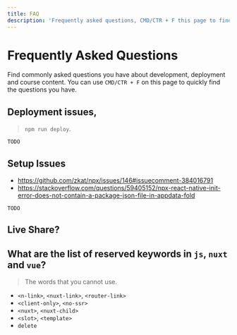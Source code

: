 ```yaml
---
title: FAQ
description: 'Frequently asked questions, CMD/CTR + F this page to find answer to common problems.'
---
```


# Frequently Asked Questions

Find commonly asked questions you have about development, deployment and course content.
You can use `CMD/CTR + F` on this page to quickly find the questions you have. 


## Deployment issues, 
> `npm run deploy`.

`TODO` 

## Setup Issues

- https://github.com/zkat/npx/issues/146#issuecomment-384016791
- https://stackoverflow.com/questions/59405152/npx-react-native-init-error-does-not-contain-a-package-json-file-in-appdata-fold

`TODO`


## Live Share?

## What are the list of reserved keywords in `js`, `nuxt` and `vue`?

> The words that you cannot use.

- `<n-link>`, `<nuxt-link>`, `<router-link>`
- `<client-only>`, `<no-ssr>`
- `<nuxt>`, `<nuxt-child>`
- `<slot>`, `<template>`
- `delete`
